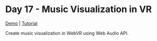 # Day 17 - Music Visualization in VR

[Demo](https://risonsimon.com/projects/day17) | [Tutorial](http://tutorialsforvr.com/music-visualization-vr-web-audio-api-webvr/)

Create music visualization in WebVR using Web Audio API.

